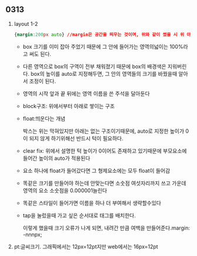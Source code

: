 ## 0313

1. layout 1-2

   ```css
   {margin:200px auto} //margin은 공간을 띄우는 것이며, 위와 같이 썼을 시 위 아래는 200픽셀 띄우고 양 옆은 컴퓨터가 알아서 지정한다. (화면크기를 줄여도 동일)
   ```

   - box 크기를 이미 잡아 주었기 때문에 그 안에 들어가는 영역의넓이는 100%라고 써도 된다.

   - 다른 영역으로 box의 구역이 전부 채워졌기 때문에 box의 배경색은 지워버린다.  box의 높이를 auto로 지정해두면, 그 안의 영역들의 크기를 바꿨을때 알아서 조정이 된다.

   - 영역의 시작 앞과 끝 뒤에는 영역 이름을 쓴 주석을 달아둔다

   - block구조: 위에서부터 아래로 쌓이는 구조

   - float:띄운다는 개념

     박스는 위는 막혀있지만 아래는 없는 구조이기때문에, auto로 지정한 높이가 0이 되지 않게 하기위해선 반드시 턱이 필요하다.

   - clear fix: 위에서 설명한 턱  높이가 0이어도 존재하고 있기때문에 부모요소에 들어간 높이의 auto가 적용된다

   - 요소 하나에 float가 들어갔다면 그 형제요소에는 모두 float이 들어감

   - 똑같은 크기를 만들어야 하는데 안맞는다면 소숫점 여섯자리까지 쓰고 가운데 영역의 요소 소숫점을 0.000001늘린다

   - 똑같은 스타일이 들어가면 이름을 하나 더  부여해서 생략할수있다

   - tap을 눌렀을때 가고 싶은 순서대로 태그를 배치한다.

     이렇게 했을때 크기 오류가 나게 되면, 내려간 만큼 여백을 만들어준다.margin: -nnnpx;

2. pt:글씨크기. 그래픽에서는 12px=12pt지만 web에서는 16px=12pt

   